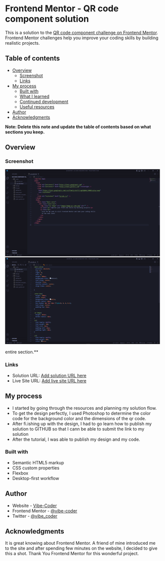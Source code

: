 # Frontend Mentor - QR code component solution

This is a solution to the [QR code component challenge on Frontend Mentor](https://www.frontendmentor.io/challenges/qr-code-component-iux_sIO_H). Frontend Mentor challenges help you improve your coding skills by building realistic projects.

## Table of contents

- [Overview](#overview)
  - [Screenshot](#screenshot)
  - [Links](#links)
- [My process](#my-process)
  - [Built with](#built-with)
  - [What I learned](#what-i-learned)
  - [Continued development](#continued-development)
  - [Useful resources](#useful-resources)
- [Author](#author)
- [Acknowledgments](#acknowledgments)

**Note: Delete this note and update the table of contents based on what sections you keep.**

## Overview

### Screenshot

![](./Screenshot-1.png)
![](./Screenshot-2.png)

entire section.\*\*

### Links

- Solution URL: [Add solution URL here](https://github.com/vibe-coder/QR-code-component/tree/master/code)
- Live Site URL: [Add live site URL here](https://your-live-site-url.com)

## My process

- I started by going through the resources and planning my solution flow.
- To get the design perfectly, I used Photoshop to determine the color code for the background color and the dimensions of the qr code.
- After fi.ishing up with the design, I had to go learn how to publish my solution to GITHUB so that I cann be able to submit the link to my solution
- After the tutorial, I was able to publish my design and my code.

### Built with

- Semantic HTML5 markup
- CSS custom properties
- Flexbox
- Desktop-first workflow

## Author

- Website - [Vibe-Coder](https://github.com/vibe-coder)
- Frontend Mentor - [@vibe-coder](https://www.frontendmentor.io/profile/TheRealWalker-creator)
- Twitter - [@vibe_coder](https://twitter.com/vibe_coder)

## Acknowledgments

It is great knowing about Frontend Mentor. A friend of mine introduced me to the site and after spending few minutes on the website, I decided to give this a shot. Thank You Frontend Mentor for this wonderful project.
